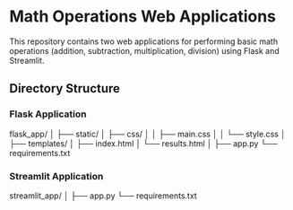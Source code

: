 # Math Operations Web Applications

This repository contains two web applications for performing basic math operations (addition, subtraction, multiplication, division) using Flask and Streamlit.

## Directory Structure

### Flask Application

flask_app/
│
├── static/
│ ├── css/
│ │ ├── main.css
│ │ └── style.css
│
├── templates/
│ ├── index.html
│ └── results.html
│
├── app.py
└── requirements.txt

### Streamlit Application

streamlit_app/
│
├── app.py
└── requirements.txt
